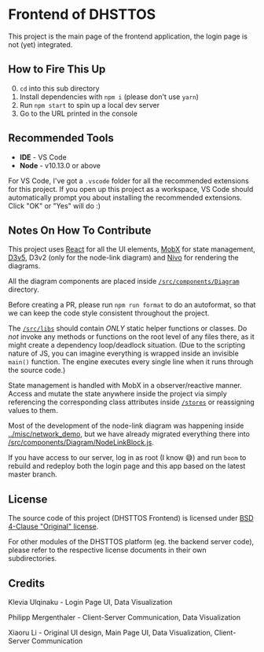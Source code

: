# Frontend of DHSTTOS

This project is the main page of the frontend application, the login page is not (yet) integrated.

## How to Fire This Up

0. `cd` into this sub directory
1. Install dependencies with `npm i` (please don't use `yarn`)
2. Run `npm start` to spin up a local dev server
3. Go to the URL printed in the console

## Recommended Tools

- **IDE** - VS Code
- **Node** - v10.13.0 or above

For VS Code, I've got a `.vscode` folder for all the recommended extensions for this project. If you open up this project as a workspace, VS Code should automatically prompt you about installing the recommended extensions. Click "OK" or "Yes" will do :)

## Notes On How To Contribute

This project uses [React](https://reactjs.org/tutorial/tutorial.html) for all the UI elements, [MobX](https://mobx.js.org/getting-started.html) for state management, [D3v5](https://d3js.org/#introduction), D3v2 (only for the node-link diagram) and [Nivo](https://nivo.rocks/) for rendering the diagrams.

All the diagram components are placed inside [`/src/components/Diagram`](src/components/Diagram) directory.

Before creating a PR, please run `npm run format` to do an autoformat, so that we can keep the code style consistent throughout the project.

The [`/src/libs`](src/libs) should contain *ONLY* static helper functions or classes. Do *not* invoke any methods or functions on the root level of any files there, as it might create a dependency loop/deadlock situation. (Due to the scripting nature of JS, you can imagine everything is wrapped inside an invisible `main()` function. The engine executes every single line when it runs through the source code.)

State management is handled with MobX in a observer/reactive manner. Access and mutate the state anywhere inside the project via simply referencing the corresponding class attributes inside [`/stores`](src/stores) or reassigning values to them.

Most of the development of the node-link diagram was happening inside [../misc/network_demo](https://github.com/DHSTTOS/implementation/tree/master/misc/network_demo), but we have already migrated everything there into [/src/components/Diagram/NodeLinkBlock.js](src/components/Diagram/NodeLinkBlock.js).

If you have access to our server, log in as root (I know 😅) and run `boom` to rebuild and redeploy both the login page and this app based on the latest master branch.

## License

The source code of this project (DHSTTOS Frontend) is licensed under [BSD 4-Clause "Original" license](LICENSE).

For other modules of the DHSTTOS platform (eg. the backend server code), please refer to the respective license documents in their own subdirectories.

## Credits

Klevia Ulqinaku - Login Page UI, Data Visualization

Philipp Mergenthaler - Client-Server Communication, Data Visualization

Xiaoru Li - Original UI design, Main Page UI, Data Visualization, Client-Server Communication
